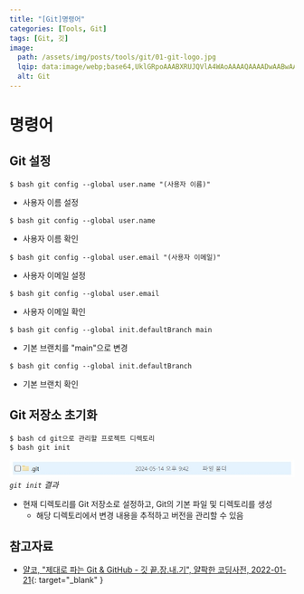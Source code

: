 ```yaml
---
title: "[Git]명령어"
categories: [Tools, Git]
tags: [Git, 깃]
image:
  path: /assets/img/posts/tools/git/01-git-logo.jpg
  lqip: data:image/webp;base64,UklGRpoAAABXRUJQVlA4WAoAAAAQAAAADwAABwAAQUxQSDIAAAARL0AmbZurmr57yyIiqE8oiG0bejIYEQTgqiDA9vqnsUSI6H+oAERp2HZ65qP/VIAWAFZQOCBCAAAA8AEAnQEqEAAIAAVAfCWkAALp8sF8rgRgAP7o9FDvMCkMde9PK7euH5M1m6VWoDXf2FkP3BqV0ZYbO6NA/VFIAAAA
  alt: Git
---
```


<script src="https://cdnjs.cloudflare.com/ajax/libs/highlight.js/11.7.0/languages/bash.min.js"></script>

# 명령어

## Git 설정

```console
$ bash git config --global user.name "(사용자 이름)"
```

- 사용자 이름 설정

```console
$ bash git config --global user.name
```

- 사용자 이름 확인

```console
$ bash git config --global user.email "(사용자 이메일)"
```

- 사용자 이메일 설정

```console
$ bash git config --global user.email
```

- 사용자 이메일 확인

```console
$ bash git config --global init.defaultBranch main
```

- 기본 브랜치를 "main"으로 변경

```console
$ bash git config --global init.defaultBranch
```

- 기본 브랜치 확인

## Git 저장소 초기화

```console
$ bash cd git으로 관리할 프로젝트 디렉토리
$ bash git init
```

![01-result-git-init](/assets/img/posts/tools/git/commands/01-result-git-init.jpg)
*`git init` 결과*

- 현재 디렉토리를 Git 저장소로 설정하고, Git의 기본 파일 및 디렉토리를 생성
	+ 해당 디렉토리에서 변경 내용을 추적하고 버전을 관리할 수 있음

## 참고자료

- [얄코, "제대로 파는 Git & GitHub - 깃 끝.장.내.기", 얄팍한 코딩사전, 2022-01-21](https://www.youtube.com/watch?v=1I3hMwQU6GU){: target="_blank" }